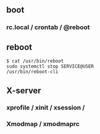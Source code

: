 ## boot

### rc.local / crontab / @reboot



## reboot
```
$ cat /usr/bin/reboot
sudo systemctl stop SERVICE@USER
/usr/bin/reboot-cli
```



## X-server

### xprofile / xinit / xsession /  

### Xmodmap / xmodmaprc
